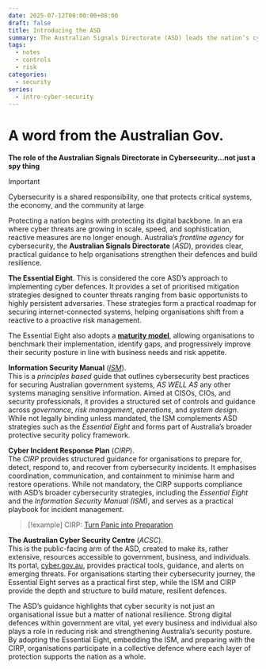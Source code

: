 ```yaml
---
date: 2025-07-12T00:00:00+08:00
draft: false
title: Introducing the ASD
summary: The Australian Signals Directorate (ASD) leads the nation’s cyber defence through the Essential Eight, the Information Security Manual, and the Cyber Incident Response Plan. Together with the Australian Cyber Security Centre, this guidance empowers organisations to strengthen defences, benchmark maturity, and contribute to Australia’s collective digital resilience.
tags:
  - notes
  - controls
  - risk
categories:
  - security
series:
  - intro-cyber-security
---
```


# A word from the Australian Gov.
**The role of the Australian Signals Directorate in Cybersecurity...not just a spy thing**

> [!important]
> Cybersecurity is a shared responsibility, one that protects critical systems, the economy, and the community at large

Protecting a nation begins with protecting its digital backbone.  In an era where cyber threats are growing in scale, speed, and sophistication, reactive measures are no longer enough.  Australia’s *frontline agency* for cybersecurity, the **Australian Signals Directorate** (*ASD*), provides clear, practical guidance to help organisations strengthen their defences and build resilience.

**The Essential Eight**.
This is considered the core ASD’s approach to implementing cyber defences.  It provides a set of prioritised mitigation strategies designed to counter threats ranging from basic opportunists to highly persistent adversaries. These strategies form a practical roadmap for securing internet-connected systems, helping organisations shift from a reactive to a proactive risk management.

The Essential Eight also adopts a **[maturity model](https://www.cyber.gov.au/business-government/asds-cyber-security-frameworks/essential-eight/essential-eight-maturity-model)**, allowing organisations to benchmark their implementation, identify gaps, and progressively improve their security posture in line with business needs and risk appetite.

**Information Security Manual** (*[ISM](https://www.cyber.gov.au/business-government/asds-cyber-security-frameworks/ism?ss=true)*).  
This is a *principles based* guide that outlines cybersecurity best practices for securing Australian government systems, *AS WELL AS* any other systems managing sensitive information. Aimed at CISOs, CIOs, and security professionals, it provides a structured set of controls and guidance across *governance*, *risk management*, *operations*, and *system design*.  While not legally binding unless mandated, the ISM complements ASD strategies such as the *Essential Eight* and forms part of Australia’s broader protective security policy framework.

**Cyber Incident Response Plan** (*CIRP*).  
The  *CIRP* provides structured guidance for organisations to prepare for, detect, respond to, and recover from cybersecurity incidents. It emphasises coordination, communication, and containment to minimise harm and restore operations. While not mandatory, the CIRP supports compliance with ASD’s broader cybersecurity strategies, including the *Essential Eight* and the *Information Security Manual (ISM)*, and serves as a practical playbook for incident management. 
>  [!example] CIRP: [Turn Panic into Preparation](../2025/2025-08-1-intro-to-cirp)

**The Australian Cyber Security Centre** (*ACSC*).  
This is the public-facing arm of the ASD, created to make its, rather extensive, resources accessible to government, business, and individuals. Its portal, [cyber.gov.au](https://www.cyber.gov.au/), provides practical tools, guidance, and alerts on emerging threats. For organisations starting their cybersecurity journey, the Essential Eight serves as a practical first step, while the ISM and CIRP provide the depth and structure to build mature, resilient defences.

The ASD’s guidance highlights that cyber security is not just an organisational issue but a matter of national resilience.  Strong digital defences within government are vital, yet every business and individual also plays a role in reducing risk and strengthening Australia’s security posture.  By adopting the Essential Eight, embedding the ISM, and preparing with the CIRP, organisations participate in a collective defence where each layer of protection supports the nation as a whole.  